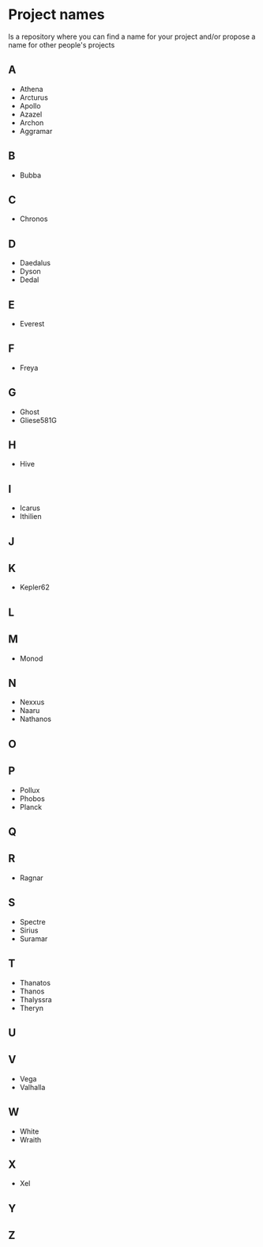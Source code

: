 # Project names
Is a repository where you can find a name for your project and/or propose a name for other people's projects

## A

- Athena
- Arcturus
- Apollo
- Azazel
- Archon
- Aggramar

## B

- Bubba

## C

- Chronos

## D

- Daedalus
- Dyson
- Dedal

## E

- Everest

## F

- Freya

## G

- Ghost
- Gliese581G

## H

- Hive

## I

- Icarus
- Ithilien

## J
## K

- Kepler62

## L
## M

- Monod

## N

- Nexxus
- Naaru
- Nathanos

## O
## P

- Pollux
- Phobos
- Planck

## Q
## R

- Ragnar

## S

- Spectre
- Sirius
- Suramar

## T

- Thanatos
- Thanos
- Thalyssra
- Theryn

## U
## V

- Vega
- Valhalla

## W

- White
- Wraith

## X

- Xel

## Y
## Z
